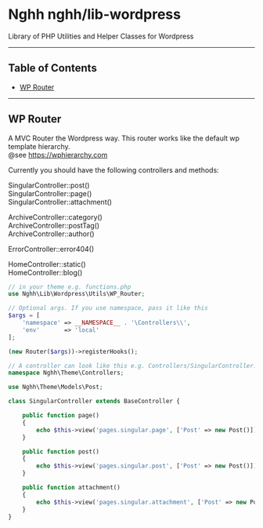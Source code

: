 # Nghh nghh/lib-wordpress

Library of PHP Utilities and Helper Classes for Wordpress

---

## Table of Contents

-   [WP Router](#wp-router)

---

## WP Router

A MVC Router the Wordpress way. 
This router works like the default wp template hierarchy.  
@see https://wphierarchy.com

Currently you should have the following controllers and methods:

SingularController::post()  
SingularController::page()  
SingularController::attachment()

ArchiveController::category()  
ArchiveController::postTag()  
ArchiveController::author()

ErrorController::error404()

HomeController::static()  
HomeController::blog()


```php
// in your theme e.g. functions.php
use Nghh\Lib\Wordpress\Utils\WP_Router;

// Optional args. If you use namespace, pass it like this
$args = [
    'namespace' => __NAMESPACE__ . '\Controllers\\',
    'env'       => 'local'
];

(new Router($args))->registerHooks();

// A controller can look like this e.g. Controllers/SingularController.php
namespace Nghh\Theme\Controllers;

use Nghh\Theme\Models\Post;

class SingularController extends BaseController {

    public function page()
    {
        echo $this->view('pages.singular.page', ['Post' => new Post()]);
    }

    public function post()
    {
        echo $this->view('pages.singular.post', ['Post' => new Post()]);
    }

    public function attachment()
    {
        echo $this->view('pages.singular.attachment', ['Post' => new Post()]);
    }
}

```
